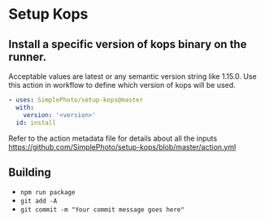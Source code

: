 # Setup Kops
## Install a specific version of kops binary on the runner.

Acceptable values are latest or any semantic version string like 1.15.0. Use this action in workflow to define which version of kops will be used.

```yaml
- uses: SimplePhoto/setup-kops@master
  with:
    version: '<version>'
  id: install
```
Refer to the action metadata file for details about all the inputs https://github.com/SimplePhoto/setup-kops/blob/master/action.yml

## Building
- `npm run package`
- `git add -A`
- `git commit -m "Your commit message goes here"`
